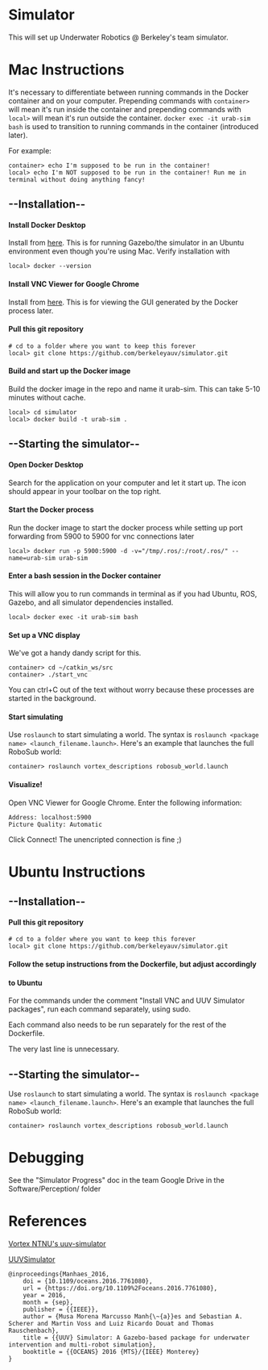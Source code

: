 # Simulator

This will set up Underwater Robotics @ Berkeley's team simulator.

# Mac Instructions

It's necessary to differentiate between running commands in the Docker container and on your computer. Prepending commands with `container>` will mean it's run inside the container and prepending commands with `local>` will mean it's run outside the container. `docker exec -it urab-sim bash` is used to transition to running commands in the container (introduced later).

For example:
```
container> echo I'm supposed to be run in the container!
local> echo I'm NOT supposed to be run in the container! Run me in terminal without doing anything fancy!
```

## --Installation--

#### Install Docker Desktop
Install from [here](https://docs.docker.com/docker-for-mac/install/). This is for running Gazebo/the simulator in an Ubuntu environment even though you're using Mac. Verify installation with
```
local> docker --version
```

#### Install VNC Viewer for Google Chrome
Install from [here](https://chrome.google.com/webstore/detail/vnc%C2%AE-viewer-for-google-ch/iabmpiboiopbgfabjmgeedhcmjenhbla?hl=en). This is for viewing the GUI generated by the Docker process later.

#### Pull this git repository
```
# cd to a folder where you want to keep this forever
local> git clone https://github.com/berkeleyauv/simulator.git
```

#### Build and start up the Docker image
Build the docker image in the repo and name it urab-sim. This can take 5-10 minutes without cache.
```
local> cd simulator
local> docker build -t urab-sim .
```

## --Starting the simulator--

#### Open Docker Desktop
Search for the application on your computer and let it start up. The icon should appear in your toolbar on the top right.

#### Start the Docker process
Run the docker image to start the docker process while setting up port forwarding from 5900 to 5900 for vnc connections later
```
local> docker run -p 5900:5900 -d -v="/tmp/.ros/:/root/.ros/" --name=urab-sim urab-sim
```

#### Enter a bash session in the Docker container
This will allow you to run commands in terminal as if you had Ubuntu, ROS, Gazebo, and all simulator dependencies installed.

```
local> docker exec -it urab-sim bash
```

#### Set up a VNC display
We've got a handy dandy script for this.

```
container> cd ~/catkin_ws/src
container> ./start_vnc
```
You can ctrl+C out of the text without worry because these processes are started in the background.

#### Start simulating
Use `roslaunch` to start simulating a world. The syntax is `roslaunch <package name> <launch_filename.launch>`. Here's an example that launches the full RoboSub world:

```
container> roslaunch vortex_descriptions robosub_world.launch
```

#### Visualize!
Open VNC Viewer for Google Chrome.
Enter the following information:
```
Address: localhost:5900
Picture Quality: Automatic
```
Click Connect! The unencripted connection is fine ;)


# Ubuntu Instructions

## --Installation--

#### Pull this git repository
```
# cd to a folder where you want to keep this forever
local> git clone https://github.com/berkeleyauv/simulator.git
```

#### Follow the setup instructions from the Dockerfile, but adjust accordingly
#### to Ubuntu
For the commands under the comment "Install VNC and UUV Simulator packages",
run each command separately, using sudo.

Each command also needs to be run separately for the rest of the Dockerfile.

The very last line is unnecessary.


## --Starting the simulator--

Use `roslaunch` to start simulating a world. The syntax is `roslaunch <package name> <launch_filename.launch>`. Here's an example that launches the full RoboSub world:

```
container> roslaunch vortex_descriptions robosub_world.launch
```

# Debugging
See the "Simulator Progress" doc in the team Google Drive in the Software/Perception/ folder

# References
[Vortex NTNU's uuv-simulator](https://github.com/vortexntnu/uuv-simulator)

[UUVSimulator](https://uuvsimulator.github.io/)
```
@inproceedings{Manhaes_2016,
    doi = {10.1109/oceans.2016.7761080},
    url = {https://doi.org/10.1109%2Foceans.2016.7761080},
    year = 2016,
    month = {sep},
    publisher = {{IEEE}},
    author = {Musa Morena Marcusso Manh{\~{a}}es and Sebastian A. Scherer and Martin Voss and Luiz Ricardo Douat and Thomas Rauschenbach},
    title = {{UUV} Simulator: A Gazebo-based package for underwater intervention and multi-robot simulation},
    booktitle = {{OCEANS} 2016 {MTS}/{IEEE} Monterey}
}
```
